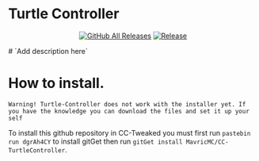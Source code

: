 # Turtle Controller
<p align="center">
  <a href="https://github.com/MavricMC/CC-TurtleController/releases/"><img src="https://img.shields.io/github/downloads/MavricMC/CC-TurtleController/total.svg" alt="GitHub All Releases"/></a>
  <a href="https://github.com/MavricMC/CC-TurtleController/releases/"><img src="https://img.shields.io/github/release/MavricMC/CC-TurtleController.svg" alt="Release"/></a>
</p>
# `Add description here`

# How to install.
`Warning! Turtle-Controller does not work with the installer yet. If you have the knowledge you can download the files and set it up your self`

To install this github repository in CC-Tweaked you must first run `pastebin run dgrAh4CY` to install gitGet then run `gitGet install MavricMC/CC-TurtleController`.
